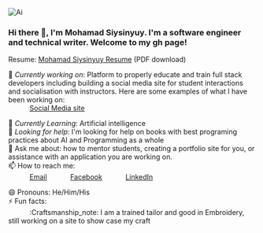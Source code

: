 ![Ai](https://user-images.githubusercontent.com/40745841/192957166-d58c9e17-1c92-4cd7-a369-7c2722fd9d0f.jpg)

### Hi there 👋, I'm Mohamad Siysinyuy. I'm a software engineer and technical writer. Welcome to my gh page! <br>
 
Resume:  [Mohamad Siysinyuy Resume](https://msb-geneasocial.herokuapp.com/porfolio/home) (PDF download)
 
🔭 *Currently working on*:  Platform to properly educate and train full stack developers including building a social media site for student interactions and socialisation with instructors. Here are some examples of what I have been working on: <br>
&nbsp;&nbsp;&nbsp;&nbsp;&nbsp;&nbsp;&nbsp;&nbsp;&nbsp;&nbsp; [Social Media site](https://msb-geneasocial.herokuapp.com)<br>

 
🌱 *Currently Learning*: Artificial intelligence<br>
🤔 *Looking for help*: I'm looking for help on books with best programing practices about AI and Programming as a whole<br>
💬 Ask me about: how to mentor students, creating a portfolio site for you, or assistance with an application you are working on. <br>
📫 How to reach me: <br>
&nbsp;&nbsp;&nbsp;&nbsp;&nbsp;&nbsp;&nbsp;&nbsp;&nbsp;&nbsp; [Email](msiysinyuy@gmail.com)
&nbsp;&nbsp;&nbsp;&nbsp;&nbsp;&nbsp;&nbsp;&nbsp;&nbsp;&nbsp; [Facebook](https://www.facebook.com/mohamad.siysinyuy)
&nbsp;&nbsp;&nbsp;&nbsp;&nbsp;&nbsp;&nbsp;&nbsp;&nbsp;&nbsp; [LinkedIn](https://www.linkedin.com/in/mohamad-siysinyuy-26154215b/)
 
😄 Pronouns: He/Him/His <br>
⚡ Fun facts:<br>
&nbsp;&nbsp;&nbsp;&nbsp;&nbsp;&nbsp;&nbsp;&nbsp;&nbsp;&nbsp; :Craftsmanship_note: I am a trained tailor and good in Embroidery, still working on a site to show case my craft<br>
 
 
<!--
**ckopecky/ckopecky** is a ✨ _special_ ✨ repository because its `README.md` (this file) appears on your GitHub profile.
 
Here are some ideas to get you started:
 
- 🔭 I'm currently working on ...
- 🌱 I'm currently learning ...
- 👯 I'm looking to collaborate on ...
- 🤔 I'm looking for help with ...
- 💬 Ask me about ...
- 📫 How to reach me: ...
- 😄 Pronouns: ...
- ⚡ Fun fact: ...
-->

